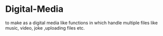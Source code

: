 # Digital-Media
to make as a digital media like functions in which handle multiple files like music, video, joke ,uploading files etc.

